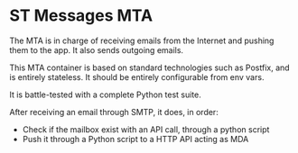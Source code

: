 # ST Messages MTA

The MTA is in charge of receiving emails from the Internet and pushing them to the app. It also sends outgoing emails.

This MTA container is based on standard technologies such as Postfix, and is entirely stateless. It should be entirely configurable from env vars.

It is battle-tested with a complete Python test suite.

After receiving an email through SMTP, it does, in order:
 - Check if the mailbox exist with an API call, through a python script
 - Push it through a Python script to a HTTP API acting as MDA